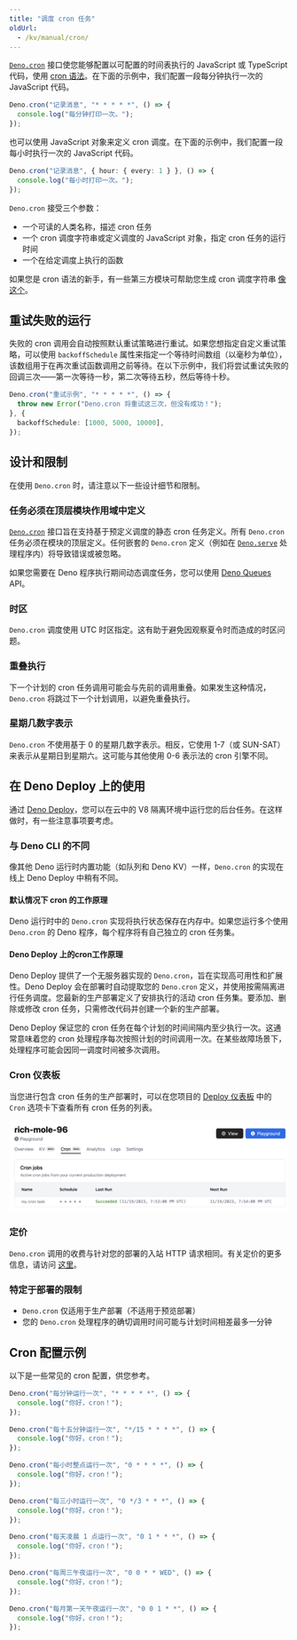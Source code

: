 ```yaml
---
title: "调度 cron 任务"
oldUrl:
  - /kv/manual/cron/
---
```


<deno-admonition></deno-admonition>

[`Deno.cron`](https://docs.deno.com/api/deno/~/Deno.cron) 接口使您能够配置以可配置的时间表执行的 JavaScript 或 TypeScript 代码，使用 [cron 语法](https://en.wikipedia.org/wiki/Cron)。在下面的示例中，我们配置一段每分钟执行一次的 JavaScript 代码。

```ts
Deno.cron("记录消息", "* * * * *", () => {
  console.log("每分钟打印一次。");
});
```

也可以使用 JavaScript 对象来定义 cron 调度。在下面的示例中，我们配置一段每小时执行一次的 JavaScript 代码。

```ts
Deno.cron("记录消息", { hour: { every: 1 } }, () => {
  console.log("每小时打印一次。");
});
```

`Deno.cron` 接受三个参数：

- 一个可读的人类名称，描述 cron 任务
- 一个 cron 调度字符串或定义调度的 JavaScript 对象，指定 cron 任务的运行时间
- 一个在给定调度上执行的函数

如果您是 cron 语法的新手，有一些第三方模块可帮助您生成 cron 调度字符串 [像这个](https://www.npmjs.com/package/cron-time-generator)。

## 重试失败的运行

失败的 cron 调用会自动按照默认重试策略进行重试。如果您想指定自定义重试策略，可以使用 `backoffSchedule` 属性来指定一个等待时间数组（以毫秒为单位），该数组用于在再次重试函数调用之前等待。在以下示例中，我们将尝试重试失败的回调三次——第一次等待一秒，第二次等待五秒，然后等待十秒。

```ts
Deno.cron("重试示例", "* * * * *", () => {
  throw new Error("Deno.cron 将重试这三次，但没有成功！");
}, {
  backoffSchedule: [1000, 5000, 10000],
});
```

## 设计和限制

在使用 `Deno.cron` 时，请注意以下一些设计细节和限制。

### 任务必须在顶层模块作用域中定义

[`Deno.cron`](https://docs.deno.com/api/deno/~/Deno.cron) 接口旨在支持基于预定义调度的静态 cron 任务定义。所有 `Deno.cron` 任务必须在模块的顶层定义。任何嵌套的 `Deno.cron` 定义（例如在 [`Deno.serve`](https://docs.deno.com/api/deno/~/Deno.serve) 处理程序内）将导致错误或被忽略。

如果您需要在 Deno 程序执行期间动态调度任务，您可以使用 [Deno Queues](./queue_overview) API。

### 时区

`Deno.cron` 调度使用 UTC 时区指定。这有助于避免因观察夏令时而造成的时区问题。

### 重叠执行

下一个计划的 cron 任务调用可能会与先前的调用重叠。如果发生这种情况，`Deno.cron` 将跳过下一个计划调用，以避免重叠执行。

### 星期几数字表示

`Deno.cron` 不使用基于 0 的星期几数字表示。相反，它使用 1-7（或 SUN-SAT）来表示从星期日到星期六。这可能与其他使用 0-6 表示法的 cron 引擎不同。

## 在 Deno Deploy 上的使用

通过 [Deno Deploy](https://deno.com/deploy)，您可以在云中的 V8 隔离环境中运行您的后台任务。在这样做时，有一些注意事项要考虑。

### 与 Deno CLI 的不同

像其他 Deno 运行时内置功能（如队列和 Deno KV）一样，`Deno.cron` 的实现在线上 Deno Deploy 中稍有不同。

#### 默认情况下 cron 的工作原理

Deno 运行时中的 `Deno.cron` 实现将执行状态保存在内存中。如果您运行多个使用 `Deno.cron` 的 Deno 程序，每个程序将有自己独立的 cron 任务集。

#### Deno Deploy 上的cron工作原理

Deno Deploy 提供了一个无服务器实现的 `Deno.cron`，旨在实现高可用性和扩展性。Deno Deploy 会在部署时自动提取您的 `Deno.cron` 定义，并使用按需隔离进行任务调度。您最新的生产部署定义了安排执行的活动 cron 任务集。要添加、删除或修改 cron 任务，只需修改代码并创建一个新的生产部署。

Deno Deploy 保证您的 cron 任务在每个计划的时间间隔内至少执行一次。这通常意味着您的 cron 处理程序每次按照计划的时间调用一次。在某些故障场景下，处理程序可能会因同一调度时间被多次调用。

### Cron 仪表板

当您进行包含 cron 任务的生产部署时，可以在您项目的 [Deploy 仪表板](https://dash.deno.com/projects) 中的 `Cron` 选项卡下查看所有 cron 任务的列表。

![Deno 仪表板中 cron 任务的列表](./images/cron-tasks.png)

### 定价

`Deno.cron` 调用的收费与针对您的部署的入站 HTTP 请求相同。有关定价的更多信息，请访问 [这里](https://deno.com/deploy/pricing)。

### 特定于部署的限制

- `Deno.cron` 仅适用于生产部署（不适用于预览部署）
- 您的 `Deno.cron` 处理程序的确切调用时间可能与计划时间相差最多一分钟

## Cron 配置示例

以下是一些常见的 cron 配置，供您参考。

```ts title="每分钟运行一次"
Deno.cron("每分钟运行一次", "* * * * *", () => {
  console.log("你好，cron！");
});
```

```ts title="每十五分钟运行一次"
Deno.cron("每十五分钟运行一次", "*/15 * * * *", () => {
  console.log("你好，cron！");
});
```

```ts title="每小时整点运行一次"
Deno.cron("每小时整点运行一次", "0 * * * *", () => {
  console.log("你好，cron！");
});
```

```ts title="每三小时运行一次"
Deno.cron("每三小时运行一次", "0 */3 * * *", () => {
  console.log("你好，cron！");
});
```

```ts title="每天凌晨 1 点运行一次"
Deno.cron("每天凌晨 1 点运行一次", "0 1 * * *", () => {
  console.log("你好，cron！");
});
```

```ts title="每周三午夜运行一次"
Deno.cron("每周三午夜运行一次", "0 0 * * WED", () => {
  console.log("你好，cron！");
});
```

```ts title="每月第一天午夜运行一次"
Deno.cron("每月第一天午夜运行一次", "0 0 1 * *", () => {
  console.log("你好，cron！");
});
```